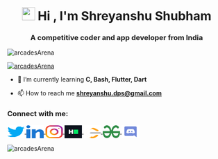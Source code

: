 <!--       -->
<h1 align="center">
    <img src="/assets/600px-Planetary_Gear_Animation.gif" width="30" height="30">
    Hi , I'm Shreyanshu Shubham
</h1>

<h3 align="center">
    A competitive coder and app developer from India
</h3>

<p align="left"> 
    <img src="https://komarev.com/ghpvc/?username=arcadesArena&label=Profile%20views&color=0e75b6&style=flat" alt="arcadesArena" /> 
</p>

<p align="left"> 
    <a href="https://github.com/ryo-ma/github-profile-trophy">
        <img src="https://github-profile-trophy.vercel.app/?username=arcadesArena" alt="arcadesArena" />
    </a>
</p>

- 🌱 I’m currently learning **C, Bash, Flutter, Dart**

- 📫 How to reach me **shreyanshu.dps@gmail.com**

<h3 align="left">Connect with me:</h3>
<p align="left">
    <a href="https://twitter.com/ShreyanshuShub1" target="blank">
        <img align="center" src="/icons/twitter.svg" alt="ShreyanshuShub1" height="30" width="40" />
    </a>
    <a href="https://linkedin.com/in/shreyanshu-shubham-091759212/" target="blank">
        <img align="center" src="/icons/linked-in-alt.svg" alt="shreyanshu-shubham-091759212" height="30" width="40" />
    </a>
    <a href="https://instagram.com/shreyanshu.shubham" target="blank">
        <img align="center" src="/icons/instagram.svg" alt="shreyanshu.shubham" height="30" width="40" />
    </a>
    <a href="https://www.hackerrank.com/shreyanshu_s" target="blank">
        <img align="center" src="/icons/hackerrank.svg" alt="shreyanshu_s" height="30" width="40" />
    </a>
    <a href="https://www.leetcode.com/sShubham" target="blank">
        <img align="center" src="/icons/leet-code.svg" alt="sShubham" height="30" width="40" />
    </a>
    <a href="https://auth.geeksforgeeks.org/user/shreyanshushubham" target="blank">
        <img align="center" src="/icons/geeks-for-geeks.svg" alt="shreyanshushubham" height="30" width="40" />
    </a>
    <a href="https://discord.gg/arcadesArena#1981" target="blank">
        <img align="center" src="/icons/discord.svg" alt="arcadesArena#1981" height="30" width="40" />
    </a>
</p>

<p>
    <img align="center" src="https://github-readme-stats.vercel.app/api/top-langs?username=arcadesArena&show_icons=true&locale=en&layout=compact" alt="arcadesArena" />
</p>
